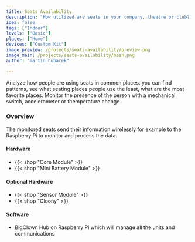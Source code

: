 ```yaml
---
title: Seats Availability
description: "How utilized are seats in your company, theatre or club? Find out if you have too little or too much seats and how efficiently are they used."
idea: false
tags: ["Indoor"]
levels: ["Basic"]
places: ["Home"]
devices: ["Custom Kit"]
image_preview: /projects/seats-availability/preview.png
image_main: /projects/seats-availability/main.png
author: "martin_hubacek"

---
```


Analyze how people are using seats in common places. you can find patterns, see what seating places people use the least, what are the most favorite places. Monitor the presence of the person with a mechanical switch, accelerometer or themperature change.

### Overview

The monitored seats send their information wirelessly for example to the Raspberry Pi to monitor and process the data.

#### Hardware

* {{< shop "Core Module" >}}
* {{< shop "Mini Battery Module" >}}

#### Optional Hardware

* {{< shop "Sensor Module" >}}
* {{< shop "Cloony" >}}

#### Software

* BigClown Hub on Raspberry Pi which will manage all the units and communications
